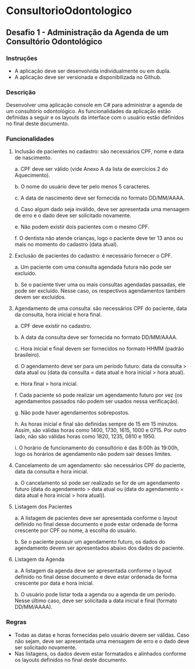 # ConsultorioOdontologico
## Desafio 1 - Administração da Agenda de um Consultório Odontológico

### Instruções
- A aplicação deve ser desenvolvida individualmente ou em dupla.
- A aplicação deve ser versionada e disponibilizada no Github.

### Descrição
Desenvolver uma aplicação console em C# para administrar a agenda de um consultório
odontológico. As funcionalidades da aplicação estão definidas a seguir e os layouts da interface
com o usuário estão definidos no final deste documento.

### Funcionalidades

1. Inclusão de pacientes no cadastro: são necessários CPF, nome e data de nascimento.
    
    a. CPF deve ser válido (vide Anexo A da lista de exercícios 2 do Aquecimento).
    
    b. O nome do usuário deve ter pelo menos 5 caracteres.
    
    c. A data de nascimento deve ser fornecida no formato DD/MM/AAAA.
    
    d. Caso algum dado seja inválido, deve ser apresentada uma mensagem de erro e o dado
    deve ser solicitado novamente.
    
    e. Não podem existir dois pacientes com o mesmo CPF.
    
    f. O dentista não atende crianças, logo o paciente deve ter 13 anos ou mais no momento do
    cadastro (data atual).

 2. Exclusão de pacientes do cadastro: é necessário fornecer o CPF.
    
    a. Um paciente com uma consulta agendada futura não pode ser excluído.
    
    b. Se o paciente tiver uma ou mais consultas agendadas passadas, ele pode ser excluído.
    Nesse caso, os respectivos agendamentos também devem ser excluídos.

3. Agendamento de uma consulta: são necessários CPF do paciente, data da consulta, hora 
inicial e hora final.
    
    a. CPF deve existir no cadastro.
    
    b. A data da consulta deve ser fornecida no formato DD/MM/AAAA.
    
    c. Hora inicial e final devem ser fornecidos no formato HHMM (padrão brasileiro).
    
    d. O agendamento deve ser para um período futuro: data da consulta > data atual ou (data da
    consulta = data atual e hora inicial > hora atual).
    
    e. Hora final > hora inicial.
    
    f. Cada paciente só pode realizar um agendamento futuro por vez (os agendamentos
    passados não podem ser usados nessa verificação).
    
    g. Não pode haver agendamentos sobrepostos.
    
    h. As horas inicial e final são definidas sempre de 15 em 15 minutos. Assim, são válidas
    horas como 1400, 1730, 1615, 1000 e 0715. Por outro lado, não são válidas horas como
    1820, 1235, 0810 e 1950.
    
    i. O horário de funcionamento do consultório é das 8:00h às 19:00h, logo os horários de
    agendamento não podem sair desses limites.

4. Cancelamento de um agendamento: são necessários CPF do paciente, data da consulta e
hora inicial.
    
    a. O cancelamento só pode ser realizado se for de um agendamento futuro (data do
    agendamento > data atual ou (data do agendamento = data atual e hora inicial > hora
    atual)).

5. Listagem dos Pacientes
    
    a. A listagem de pacientes deve ser apresentada conforme o layout definido no final desse
    documento e pode estar ordenada de forma crescente por CPF ou nome, à escolha do
    usuário.
    
    b. Se o paciente possuir um agendamento futuro, os dados do agendamento devem ser
    apresentados abaixo dos dados do paciente.

6. Listagem da Agenda
    
    a. A listagem da agenda deve ser apresentada conforme o layout definido no final desse
    documento e deve estar ordenada de forma crescente por data e hora inicial.
    
    b. O usuário pode listar toda a agenda ou a agenda de um período. Nesse último caso, deve
    ser solicitada a data inicial e final (formato DD/MM/AAAA).

### Regras
- Todas as datas e horas fornecidas pelo usuário devem ser válidas. Caso não sejam, deve
ser apresentada uma mensagem de erro e o dado deve ser solicitado novamente.
- Nas listagens, os dados devem estar formatados e alinhados conforme os layouts
definidos no final deste documento.
